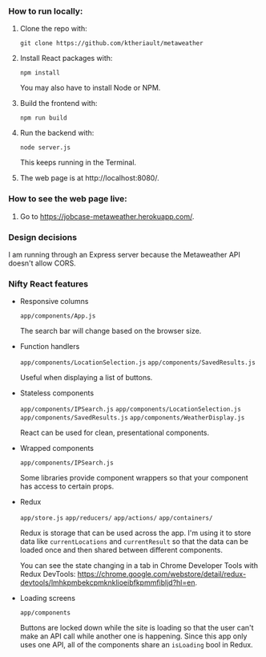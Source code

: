### How to run locally:

1. Clone the repo with:

    `git clone https://github.com/ktheriault/metaweather`

2. Install React packages with:

    `npm install`

    You may also have to install Node or NPM.

3. Build the frontend with:

    `npm run build`

4. Run the backend with:

    `node server.js`

    This keeps running in the Terminal.

5. The web page is at http://localhost:8080/.

### How to see the web page live:

1. Go to https://jobcase-metaweather.herokuapp.com/.

### Design decisions

I am running through an Express server because the Metaweather API doesn't allow CORS.

### Nifty React features

* Responsive columns

    `app/components/App.js`

    The search bar will change based on the browser size.

* Function handlers

    `app/components/LocationSelection.js`
    `app/components/SavedResults.js`

    Useful when displaying a list of buttons.

* Stateless components

    `app/components/IPSearch.js`
    `app/components/LocationSelection.js`
    `app/components/SavedResults.js`
    `app/components/WeatherDisplay.js`

    React can be used for clean, presentational components.

* Wrapped components

    `app/components/IPSearch.js`

    Some libraries provide component wrappers so that your component has access to certain props.

* Redux

    `app/store.js`
    `app/reducers/`
    `app/actions/`
    `app/containers/`
    
    Redux is storage that can be used across the app. I'm using it to store data like `currentLocations` and `currentResult` so that the data can be loaded once and then shared between different components.

    You can see the state changing in a tab in Chrome Developer Tools with Redux DevTools: https://chrome.google.com/webstore/detail/redux-devtools/lmhkpmbekcpmknklioeibfkpmmfibljd?hl=en.

* Loading screens

    `app/components`

    Buttons are locked down while the site is loading so that the user can't make an API call while another one is happening. Since this app only uses one API, all of the components share an `isLoading` bool in Redux.
